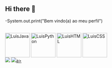 ## Hi there 👋
-System.out.print("Bem vindo(a) ao meu perfil")

<div style="display: incline block"><br>
 <img align="center" alt ="LuisJava" height="80" widht="40" src="https://icongr.am/devicon/java-original-wordmark.svg?size=128&color=currentColor">
 <img align="center" alt ="LuisPython" height="80" widht="40" src="https://icongr.am/devicon/python-original.svg?size=128&color=currentColor">
 <img align="center" alt ="LuisHTML" height="80" widht="40" src="https://icongr.am/devicon/html5-original-wordmark.svg?size=128&color=currentColor">
 <img align="center" alt ="LuisCSS" height="80" widht="40" src="https://icongr.am/devicon/css3-original-wordmark.svg?size=128&color=currentColor">

 <div>
  <a href= "nascime2004@gmail.com"><img src="https://img.shields.io/badge/Gmail-D14836?style=for-the-badge&logo=gmail&logoColor=white" target="blank"></a>
  <a href= "https://l1nk.dev/Luis-Felipe-Queiroz-Do-Nascimento" target ="blank"><image src="https://img.shields.io/badge/LinkedIn-0077B5?style=for-the-badge&logo=linkedin&logoColor=white" target="blank" widht="20" ></image>a>
 </div>

